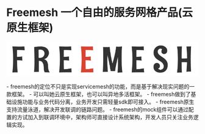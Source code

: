 # Freemesh 一个自由的服务网格产品(云原生框架)
<p align="center">
<img src="docs/assets/img/freemesh.png" alt="freemesh logo" title="freemesh logo" />
</p>
- freemesh的定位不只是实现servicemesh的功能，而是基于解决现实问题的一款框架。
- 可以叫她云原生框架，也可以叫异地多活框架。
- freemesh做到了基础设施功能与业务代码分离，业务开发只需轻量sdk即可接入。
- freemesh原生支持流量泳道，解决开发联调的链路问题。
- freemesh的mock组件可以通过配置的方试加入到联调环境中，架构师可直接设计系统架构，开发人员只关注业务逻辑实现。
